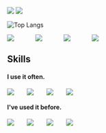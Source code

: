 <img src='https://capsule-render.vercel.app/api?type=waving&height=300&color=000000&text=$name="Seoung%20Min";&fontSize=70&fontAlignY=43&animation=fadeIn&fontColor=FFFFFFFF&desc=echo&descSize=20&descAlign=9&descAlignY=9'>
<img src='https://capsule-render.vercel.app/api?type=waving&height=300&color=000000&text=$instagram="https://www.instagram.com/workout_of_min/"&fontSize=20&fontAlignY=45&fontColor=FFFFFFFF&desc=$email=msm2098@gmail.com&descSize=20&descAlign=21&descAlignY=60&section=footer&fontAlign=38'>



![Top Langs](https://github-readme-stats.vercel.app/api/top-langs/?username=msm2098&hide=Cython&layout=normal)

<div style="display:flex;gap:50px;flex-wrap:wrap;">
  <img src="https://img.shields.io/badge/VsCode-007ACC?style=for-the-badge&logo=visualstudiocode&logoColor=white">
  <img src="https://img.shields.io/badge/phpstorm-000000?style=for-the-badge&logo=phpstorm&logoColor=white">
  <img src="https://img.shields.io/badge/webstorm-000000?style=for-the-badge&logo=webstorm&logoColor=white">
  <img src="https://img.shields.io/badge/clion-000000?style=for-the-badge&logo=clion&logoColor=white">
</div>

## Skills
#### I use it often.
<div style="display: flex; gap: 30px; flex-wrap: wrap;">
  <img src="https://img.shields.io/badge/MySQL-4479A1?style=for-the-badge&logo=mysql&logoColor=white">
  <img src="https://img.shields.io/badge/PHP-gray?style=for-the-badge&logo=PHP">
  <img src="https://img.shields.io/badge/PYTHON-blue?style=for-the-badge&logo=python&logoColor=white">
  <img src="https://img.shields.io/badge/zsh-F15A24?style=for-the-badge&logo=Zsh&logoColor=black">
</div>

#### I've used it before.
<div style="display: flex; gap: 30px; flex-wrap: wrap;">
  <img src="https://img.shields.io/badge/Java-007396?style=for-the-badge&logo=Java&logoColor=white">
  <img src="https://img.shields.io/badge/C++-00599C?style=for-the-badge&logo=cplusplus&logoColor=White">
  <img src="https://img.shields.io/badge/C%23-512BD4?style=for-the-badge&logo=csharp">
  <img src="https://img.shields.io/badge/js-F7DF1E?style=for-the-badge&logo=javascript&logoColor=black">
</div>
